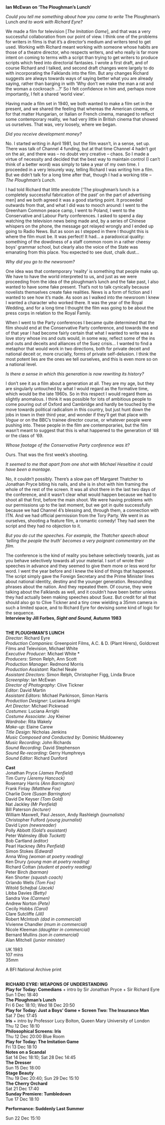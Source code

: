 
**Ian McEwan on ‘The Ploughman’s Lunch’**

_Could you tell me something about how you came to write_ The Ploughman’s Lunch _and to work with Richard Eyre?_

We made a film for television [_The Imitation Game_], and that was a very successful collaboration from our point of view. I think one of the problems for writers in films is that it’s a director’s medium and writers tend to get used. Working with Richard meant working with someone whose habits are those of a theatre director, who respects writers, and who really is far more intent on coming to terms with a script than trying to get writers to produce scripts which feed into directorial fantasies. I wrote a first draft, and of course Richard and I talked, and second draft changes were largely to do with incorporating the Falklands into the film. But any changes Richard suggests are always towards ways of saying better what you are already saying, rather than barging in with ‘Why don’t we make the man a rat and the woman a cockroach …?’ So I felt confidence in him and, perhaps more importantly, I felt a shared ‘world view’.

Having made a film set in 1940, we both wanted to make a film set in the present, and we shared the feeling that whereas the American cinema, or for that matter Hungarian, or Italian or French cinema, managed to reflect some contemporary reality, we had very little in British cinema that showed us ourselves. That was, very loosely, where we began.

_Did you receive development money?_

No. I started writing in April 1981, but the film wasn’t, in a sense, set up. There was talk of Channel 4 funding, but at that time Channel 4 hadn’t got on the air, and there was – no doubt very creative – chaos. So I made a virtue of necessity and decided that the best way to maintain control (I can’t think of a better word) was simply to take a year of my own time. I proceeded in a very leisurely way, telling Richard I was writing him a film. But we didn’t talk for a long time after that, though I had a working title – _The Ploughman’s Lunch_.

I had told Richard that little anecdote [‘The ploughman’s lunch is a completely successful fabrication of the past’ on the part of advertising men] and we both agreed it was a good starting point. It proceeded outwards from that, and what I did was to mooch around: I went to the Greenham Common peace camp, I went to Poland, I went to the Conservative and Labour Party conferences. I asked to spend a day watching the television news being made and, by a series of Chinese whispers on the phone, the message got relayed wrongly and I ended up going to Radio News. But as soon as I stepped in there I thought this is where the film must be. It was perfect! It had… a paradoxical quality: something of the dowdiness of a staff common room in a rather cheesy boys’ grammar school, but clearly also the voice of the State was emanating from this place. You expected to see dust, chalk dust…

_Why did you go to the newsroom?_

One idea was that contemporary ‘reality’ is something that people make up. We have to have the world interpreted to us, and just as we were proceeding from the idea of the ploughman’s lunch and the fake past, I also wanted to have some fake present. That’s not to talk cynically because novelists themselves create fake realities. News is a form of fiction and I wanted to see how it’s made. As soon as I walked into the newsroom I knew I wanted a character who worked there. It was the year of the Royal Wedding, and for a long time I thought the film was going to be about the press corps in relation to the Royal Family.

When I went to the Party conferences I became quite determined that the film should end at the Conservative Party conference, and towards the end of that year I had become fairly certain that what I wanted to write was a love story whose ins and outs would, in some way, reflect some of the ins and outs and deceits and alliances of the Suez crisis… I wanted to find a metaphor that would work in two directions, both for private deceit and national deceit or, more crucially, forms of private self-delusion. I think the most potent lies are the ones we tell ourselves, and this is even more so on a national level.

_Is there a sense in which this generation is now rewriting its history?_

I don’t see it as a film about a generation at all. They are my age, but they are singularly untouched by what I would regard as the formative time, which would be the late 1960s. So in this respect I would regard them as slightly anomalous. I think it was possible for lots of ambitious people to come pouring out of Oxford and Cambridge and hardly be touched by the move towards political radicalism in this country, but just hunt down the jobs in town in their third year, and wonder if they’ll get that place with _Vogue_ or on the BBC’s trainee director course, or whatever people were pushing into. These people in the film are contemporaries, but the film wasn’t meant to suggest that this is what happened to the generation of ‘48 or the class of ‘69.

_Whose footage of the Conservative Party conference was it?_

Ours. That was the first week’s shooting.

_It seemed to me that apart from one shot with Michael Heseltine it could have been a montage._

No, it couldn’t possibly. There’s a slow pan off Margaret Thatcher to Jonathan Pryce biting his nails, and she is in shot with him framing the whole of the rest of the screen. It was all shot there in the last two days of the conference, and it wasn’t clear what would happen because we had to shoot all that first, before the main shoot. We were having problems with our permissions up to the last moment, but we got in quite successfully because we had Channel 4’s blessing and, through them, a connection with ITN. And we had official permission from the Tory Party. We went in as ourselves, shooting a feature film, a romantic comedy! They had seen the script and they had no objection to it.

_But you do cut the speeches. For example, the Thatcher speech about ‘telling the people the truth’ becomes a very poignant commentary on the film._

The conference is the kind of reality you behave selectively towards, just as you behave selectively towards all your material. I sort of wrote their speeches in advance and they seemed to give them more or less word for word. I went the year before and I knew the kind of things that happened. The script simply gave the Foreign Secretary and the Prime Minister lines about national identity, destiny and the younger generation. Resounding phrases about the nation. And they repeated them. Of course, they were talking about the Falklands as well, and it couldn’t have been better unless they had actually been making speeches about Suez. But credit for all that should also go to Clive Tickner and a tiny crew wielding a 35mm camera in such a limited space, and to Richard Eyre for devising some kind of logic for the sequence.  
**Interview by Jill Forbes, _Sight and Sound_, Autumn 1983**
<br><br>

**THE PLOUGHMAN’S LUNCH**  
_Director_: Richard Eyre  
_Production Companies_: Greenpoint Films,  A.C. & D. (Plant Hirers), Goldcrest Films and Television, Michael White  
_Executive Producer_: Michael White *  
_Producers_: Simon Relph, Ann Scott  
_Production Manager_: Redmond Morris  
_Production Assistant_: Rachel Neale  
_Assistant Directors_: Simon Relph,  Christopher Figg, Linda Bruce  
_Screenplay_: Ian McEwan  
_Director of Photography_: Clive Tickner  
_Editor_: David Martin  
_Assistant Editors_: Michael Parkinson, Simon Harris  
_Production Designer_: Luciana Arrighi  
_Art Director_: Michael Pickwoad  
_Costumes_: Luciana Arrighi  
_Costume Associate_: Joy Kleiner  
_Wardrobe_: Rita Wakely  
_Make-up_: Elaine Carew  
_Title Design_: Nicholas Jenkins  
_Music Composed and Conducted by_:  Dominic Muldowney  
_Music Recording_: John Richards  
_Sound Recording_: David Stephenson  
_Sound Re-recording_: Gerry Humphreys  
_Sound Editor_: Richard Dunford

**Cast**  
Jonathan Pryce _(James Penfield)_  
Tim Curry _(Jeremy Hancock)_  
Rosemary Harris _(Ann Barrington)_  
Frank Finlay _(Matthew Fox)_  
Charlie Dore _(Susan Barrington)_  
David De Keyser _(Tom Gold)_  
Nat Jackley _(Mr Penfield)_  
Bill Paterson _(lecturer)_  
William Maxwell, Paul Jesson, Andy Rashleigh _(journalists)_  
Christopher Fulford _(young journalist)_  
David Lyon _(newsreader)_  
Polly Abbott _(Gold’s assistant)_  
Peter Walmsley _(Bob Tuckett)_  
Bob Cartland _(editor)_  
Pearl Hackney _(Mrs Penfield)_  
Simon Stokes _(Edward)_  
Anna Wing _(woman at poetry reading)_  
Ken Drury _(young man at poetry reading)_  
Richard Cottan _(student at poetry reading)_  
Peter Birch _(barman)_  
Ken Shorter _(squash coach)_  
Orlando Wells _(Tom Fox)_  
Witold Schejbal _(Jacek)_  
Libba Davies _(Betty)_  
Sandra Voe _(Carmen)_  
Andrew Norton _(Pete)_  
Cecily Hobbs _(Carol)_  
Clare Sutcliffe _(Jill)_  
Robert McIntosh _(dad in commercial)_  
Vivienne Chandler _(mum in commercial)_  
Nicole Kleeman _(daughter in commercial)_  
Bernard Mullins _(son in commercial)_  
Alan Mitchell _(junior minister)_

UK 1983  
107 mins  
35mm

A BFI National Archive print
<br><br>

**RICHARD EYRE:  WEAPONS OF UNDERSTANDING**<br>
**Play for Today: Comedians** + intro by  Sir Jonathan Pryce + Sir Richard Eyre<br>
Sun 1 Dec 18:40<br>
**The Ploughman’s Lunch**<br>
Fri 6 Dec 18:10; Wed 18 Dec 20:50<br>
**Play for Today: Just a Boys’ Game  + Screen Two: The Insurance Man**<br>
Sat 7 Dec 17:45<br>
**Iris** + intro by Professor Lucy Bolton,  Queen Mary University of London<br>
Thu 12 Dec 18:10<br>
**Philosophical Screens: Iris**<br>
Thu 12 Dec 20:00 Blue Room<br>
**Play for Today: The Imitation Game**<br>
Fri 13 Dec 18:10<br>
**Notes on a Scandal**<br>
Sat 14 Dec 18:10; Sat 28 Dec 14:45<br>
**The Dresser**<br>
Sun 15 Dec 18:00<br>
**Stage Beauty**<br>
Thu 19 Dec 20:40; Sun 29 Dec 15:10<br>
**The Cherry Orchard**<br>
Sat 21 Dec 17:40<br>
**Sunday Premiere: Tumbledown**<br>
Tue 17 Dec 18:10<br>

**Performance: Suddenly Last Summer**<br>

Sun 22 Dec 15:10<br>
<br><br>
<!--stackedit_data:
eyJoaXN0b3J5IjpbMjU3OTIyOTk1XX0=
-->